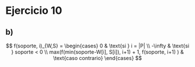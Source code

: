 # Ejercicio 10 
## b) 

$$
f(soporte, i)_{W,S} =
\begin{cases}
     0 & \text{si } i = |P| \\
     -\infty & \text{si } soporte < 0 \\
     max(f(min(soporte-W[i], S[i]), i+1) + 1, f(soporte, i+1) ) & \text{caso contrario}
\end{cases}
$$

##
